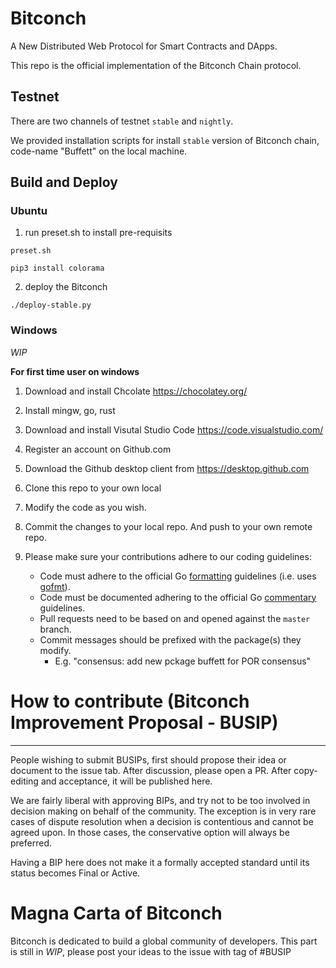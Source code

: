 # Bitconch 

A New Distributed Web Protocol for Smart Contracts and DApps. 

This repo is the official implementation of the Bitconch Chain protocol.

## Testnet

There are two channels of testnet ```stable``` and ```nightly```.

We provided installation scripts for install ```stable``` version of Bitconch chain, code-name "Buffett" on the local machine.


## Build and Deploy

### Ubuntu


1. run preset.sh to install pre-requisits

```
preset.sh
```

```
pip3 install colorama
```

2. deploy the Bitconch 

```
./deploy-stable.py

```

### Windows


*WIP*

**For first time user on windows**
1. Download and install Chcolate https://chocolatey.org/
2. Install mingw, go, rust
3. Download and install Visutal Studio Code https://code.visualstudio.com/
4. Register an account on Github.com
5. Download the Github desktop client from https://desktop.github.com
6. Clone this repo to your own local
7. Modify the code as you wish.
8. Commit the changes to your local repo. And push to your own remote repo.
9. Please make sure your contributions adhere to our coding guidelines:

    * Code must adhere to the official Go [formatting](https://golang.org/doc/effective_go.html#formatting) guidelines (i.e. uses [gofmt](https://golang.org/cmd/gofmt/)).
    * Code must be documented adhering to the official Go [commentary](https://golang.org/doc/effective_go.html#commentary) guidelines.
    * Pull requests need to be based on and opened against the `master` branch.
    * Commit messages should be prefixed with the package(s) they modify.
      * E.g. "consensus: add new pckage buffett for POR consensus"


# How to contribute (Bitconch Improvement Proposal - BUSIP)

---

People wishing to submit BUSIPs, first should propose their idea or document to the issue tab. After discussion, please open a PR. After copy-editing and acceptance, it will be published here.

We are fairly liberal with approving BIPs, and try not to be too involved in decision making on behalf of the community. The exception is in very rare cases of dispute resolution when a decision is contentious and cannot be agreed upon. In those cases, the conservative option will always be preferred.

Having a BIP here does not make it a formally accepted standard until its status becomes Final or Active.


# Magna Carta of Bitconch
Bitconch is dedicated to build a global community of developers. This part is still in *WIP*, please post your ideas to the issue with tag of #BUSIP
